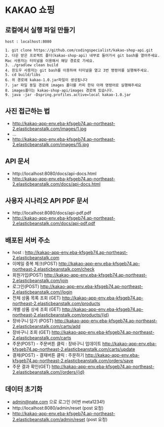 # KAKAO 쇼핑

## 로컬에서 실행 파일 만들기
```text
host : localhost:8080

1. git clone https://github.com/codingspecialist/kakao-shop-api.git
2. 다운 받은 프로젝트 폴더(kakao-shop-api) 내부로 들어가서 git bash를 열어주세요. Mac 사용자는 터미널을 이용해서 해당 경로로 가세요.
3. ./gradlew clean build
4. 윈도우 사용자는 git bash를 이용하여 터미널을 열고 3번 명령어를 실행해주세요.
5. cd build/libs
6. 위 경로에 kakao-1.0.jar파일이 생성됩니다
7. jar 파일 동일 경로에 images 폴더를 카피 한뒤 아래 명령어로 실행해주세요
8. images폴더는 kakao-shop-api/images 경로에 있습니다.
9. java -jar -Dspring.profiles.active=local kakao-1.0.jar
```

## 사진 접근하는 법
- http://kakao-app-env.eba-kfsgeb74.ap-northeast-2.elasticbeanstalk.com/images/1.jpg
- ...
- http://kakao-app-env.eba-kfsgeb74.ap-northeast-2.elasticbeanstalk.com/images/15.jpg
## API 문서
- http://localhost:8080/docs/api-docs.html
- http://kakao-app-env.eba-kfsgeb74.ap-northeast-2.elasticbeanstalk.com/docs/api-docs.html

## 사용자 시나리오 API PDF 문서
- http://localhost:8080/docs/api-pdf.pdf
- http://kakao-app-env.eba-kfsgeb74.ap-northeast-2.elasticbeanstalk.com/docs/api-pdf.pdf

## 배포된 서버 주소
- host : http://kakao-app-env.eba-kfsgeb74.ap-northeast-2.elasticbeanstalk.com
- 이메일 중복 체크(POST) http://kakao-app-env.eba-kfsgeb74.ap-northeast-2.elasticbeanstalk.com/check
- 회원가입(POST) http://kakao-app-env.eba-kfsgeb74.ap-northeast-2.elasticbeanstalk.com/join
- 로그인(POST) http://kakao-app-env.eba-kfsgeb74.ap-northeast-2.elasticbeanstalk.com//login
- 전체 상품 목록 조회 (GET) http://kakao-app-env.eba-kfsgeb74.ap-northeast-2.elasticbeanstalk.com/products
- 개별 상품 상세 조회 (GET) http://kakao-app-env.eba-kfsgeb74.ap-northeast-2.elasticbeanstalk.com/products/{id}
- 장바구니 담기 (POST) http://kakao-app-env.eba-kfsgeb74.ap-northeast-2.elasticbeanstalk.com/carts/add
- 장바구니 조회 (GET) http://kakao-app-env.eba-kfsgeb74.ap-northeast-2.elasticbeanstalk.com/carts
- 주문(POST) - 주문버튼 클릭 : 장바구니 업데이트 http://kakao-app-env.eba-kfsgeb74.ap-northeast-2.elasticbeanstalk.com/carts/update
- 결제(POST) - 결재버튼 클릭 : 주문하기 http://kakao-app-env.eba-kfsgeb74.ap-northeast-2.elasticbeanstalk.com/orders/save
- 주문 결과 확인(GET) http://kakao-app-env.eba-kfsgeb74.ap-northeast-2.elasticbeanstalk.com//orders/{id}

## 데이터 초기화
- admin@nate.com 으로 로그인 (비번 meta1234!)
- http://localhost:8080/admin/reset (post 요청)
- http://kakao-app-env.eba-kfsgeb74.ap-northeast-2.elasticbeanstalk.com/admin/reset (post 요청)
